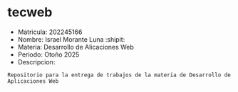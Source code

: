 # tecweb

* Matricula: 202245166
* Nombre: Israel Morante Luna :shipit:
* Materia: Desarrollo de Alicaciones Web
* Periodo: Otoño 2025
* Descripcion:

```
Repositorio para la entrega de trabajos de la materia de Desarrollo de Aplicaciones Web
```




